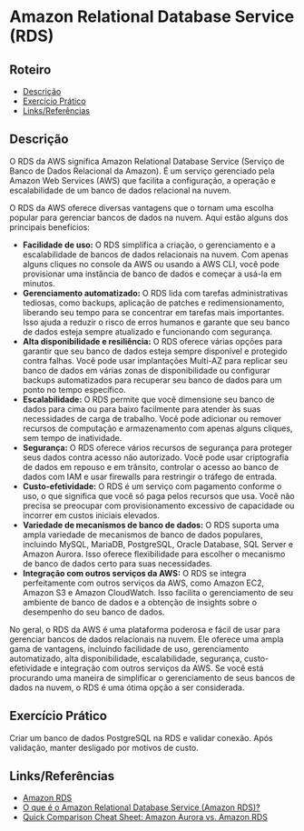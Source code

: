 # Amazon Relational Database Service (RDS)

## Roteiro

- [Descrição](#description)
- [Exercício Prático](#exercise)
- [Links/Referências](#links)

## Descrição <a name="description"></a>

O RDS da AWS significa Amazon Relational Database Service (Serviço de Banco de Dados Relacional da Amazon). É um serviço gerenciado pela Amazon Web Services (AWS) que facilita a configuração, a operação e escalabilidade de um banco de dados relacional na nuvem.

O RDS da AWS oferece diversas vantagens que o tornam uma escolha popular para gerenciar bancos de dados na nuvem. Aqui estão alguns dos principais benefícios:

- **Facilidade de uso:** O RDS simplifica a criação, o gerenciamento e a escalabilidade de bancos de dados relacionais na nuvem. Com apenas alguns cliques no console da AWS ou usando a AWS CLI, você pode provisionar uma instância de banco de dados e começar a usá-la em minutos.
- **Gerenciamento automatizado:** O RDS lida com tarefas administrativas tediosas, como backups, aplicação de patches e redimensionamento, liberando seu tempo para se concentrar em tarefas mais importantes. Isso ajuda a reduzir o risco de erros humanos e garante que seu banco de dados esteja sempre atualizado e funcionando com segurança.
- **Alta disponibilidade e resiliência:** O RDS oferece várias opções para garantir que seu banco de dados esteja sempre disponível e protegido contra falhas. Você pode usar implantações Multi-AZ para replicar seu banco de dados em várias zonas de disponibilidade ou configurar backups automatizados para recuperar seu banco de dados para um ponto no tempo específico.
- **Escalabilidade:** O RDS permite que você dimensione seu banco de dados para cima ou para baixo facilmente para atender às suas necessidades de carga de trabalho. Você pode adicionar ou remover recursos de computação e armazenamento com apenas alguns cliques, sem tempo de inatividade.
- **Segurança:** O RDS oferece vários recursos de segurança para proteger seus dados contra acesso não autorizado. Você pode usar criptografia de dados em repouso e em trânsito, controlar o acesso ao banco de dados com IAM e usar firewalls para restringir o tráfego de entrada.
- **Custo-efetividade:** O RDS é um serviço com pagamento conforme o uso, o que significa que você só paga pelos recursos que usa. Você não precisa se preocupar com provisionamento excessivo de capacidade ou incorrer em custos iniciais elevados.
- **Variedade de mecanismos de banco de dados:** O RDS suporta uma ampla variedade de mecanismos de banco de dados populares, incluindo MySQL, MariaDB, PostgreSQL, Oracle Database, SQL Server e Amazon Aurora. Isso oferece flexibilidade para escolher o mecanismo de banco de dados certo para suas necessidades.
- **Integração com outros serviços da AWS:** O RDS se integra perfeitamente com outros serviços da AWS, como Amazon EC2, Amazon S3 e Amazon CloudWatch. Isso facilita o gerenciamento de seu ambiente de banco de dados e a obtenção de insights sobre o desempenho do seu banco de dados.

No geral, o RDS da AWS é uma plataforma poderosa e fácil de usar para gerenciar bancos de dados relacionais na nuvem. Ele oferece uma ampla gama de vantagens, incluindo facilidade de uso, gerenciamento automatizado, alta disponibilidade, escalabilidade, segurança, custo-efetividade e integração com outros serviços da AWS. Se você está procurando uma maneira de simplificar o gerenciamento de seus bancos de dados na nuvem, o RDS é uma ótima opção a ser considerada.

## Exercício Prático <a name="exercise"></a>

Criar um banco de dados PostgreSQL na RDS e validar conexão. Após validação, manter desligado por motivos de custo.

## Links/Referências <a name="link"></a>

- [Amazon RDS](https://aws.amazon.com/pt/rds)
- [O que é o Amazon Relational Database Service (Amazon RDS)?](https://docs.aws.amazon.com/pt_br/AmazonRDS/latest/UserGuide/Welcome.html)
- [Quick Comparison Cheat Sheet: Amazon Aurora vs. Amazon RDS](https://dev.to/suzuki0430/quick-comparison-cheat-sheet-amazon-aurora-vs-amazon-rds-22la)

